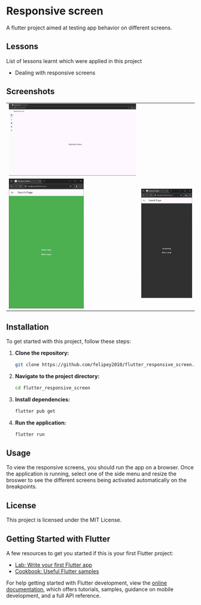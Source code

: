 # Responsive screen

A flutter project aimed at testing app behavior on different screens.

## Lessons

List of lessons learnt which were applied in this project

- Dealing with responsive screens

## Screenshots

<table>
    <tr>
      <td><img src="/assets/images/home_screen.png" alt="Home screen" width="500"/></td>
   </tr>
   <tr>
      <td><img src="/assets/images/tablet_screen.png" alt="Tablet screen" width="200"/></td>
      <td><img src="/assets/images/mobile_screen.png" alt="Mobile screen" width="200"/></td>
   </tr>
</table>

## Installation

To get started with this project, follow these steps:

1. **Clone the repository:**
   ```sh
   git clone https://github.com/felipey2010/flutter_responsive_screen.git
   ```
2. **Navigate to the project directory:**
   ```sh
   cd flutter_responsive_screen
   ```
3. **Install dependencies:**
   ```sh
   flutter pub get
   ```
4. **Run the application:**
   ```sh
   flutter run
   ```

## Usage

To view the responsive screens, you should run the app on a browser. Once the application is running, select one of the side menu and resize the broswer to see the different screens being activated automatically on the breakpoints.

## License

This project is licensed under the MIT License.

## Getting Started with Flutter

A few resources to get you started if this is your first Flutter project:

- [Lab: Write your first Flutter app](https://docs.flutter.dev/get-started/codelab)
- [Cookbook: Useful Flutter samples](https://docs.flutter.dev/cookbook)

For help getting started with Flutter development, view the [online documentation](https://docs.flutter.dev/), which offers tutorials, samples, guidance on mobile development, and a full API reference.
